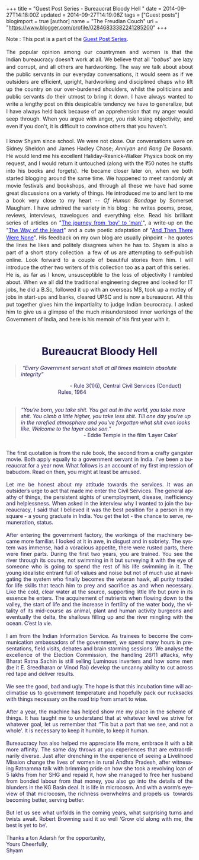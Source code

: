 +++
title = "Guest Post Series - Bureaucrat Bloody Hell "
date = 2014-09-27T14:18:00Z
updated = 2014-09-27T14:19:08Z
tags = ["Guest posts"]
blogimport = true 
[author]
	name = "The Freudian Couch"
	uri = "https://www.blogger.com/profile/02846833382241285200"
+++

<div dir="ltr" style="text-align: left;" trbidi="on">
<span style="text-align: justify;">Note : This post is a part of the&nbsp;</span><a href="http://adarsh89.blogspot.com/2014/09/guest-posts-series.html" style="text-align: justify;" target="_blank"><span style="color: blue;">Guest Post Series</span></a><span style="text-align: justify;">.</span><br />
<br />
<div style="border: 0px; margin: 0px; padding: 0px;">
<div style="border: 0px; margin: 0px; padding: 0px; text-align: justify;">
<span style="font-size: 14px; line-height: 19.9999942779541px;"><span style="font-family: inherit;">The popular opinion among our countrymen and women is that the Indian&nbsp;bureaucracy&nbsp;doesn't work at all. We believe&nbsp;that all "<i>babus</i>" are lazy and corrupt, and all others are hardworking. The way we talk about about the public servants in our everyday conversations, it would seem as if we outsiders are efficient, upright, hardworking and disciplined chaps who lift up the country on our over-burdened shoulders, whilst the politicians and public servants do their utmost to bring it down. I have always wanted to write a lengthy post on this despicable tendency we have to generalize, but I have always held back because of an apprehension that my anger would seep through. When you argue with anger, you risk losing objectivity; and even if you don't, it is difficult to convince others that you haven't.</span></span></div>
<div style="border: 0px; margin: 0px; padding: 0px; text-align: justify;">
<span style="font-size: 14px; line-height: 19.9999942779541px;"><span style="font-family: inherit;"><br /></span></span></div>
<div style="border: 0px; margin: 0px; padding: 0px; text-align: justify;">
<span style="font-family: inherit;"><span style="font-size: 14px; line-height: 19.9999942779541px;">I know Shyam since school. We were not close. Our conversations were on Sidney Sheldon and James Hadley Chase; <i>Anniyan</i> and <i>Rang De Basanti</i>. He would lend me his excellent&nbsp;</span><span style="font-size: 14px; line-height: 19.9999942779541px;">Haliday-Resnick-Walker&nbsp;</span><span style="font-size: 14px; line-height: 19.9999942779541px;">Physics book on my request, and I would return it untouched (along with the ₹50 notes he stuffs into his books and forgets). He became closer later on, when we both started blogging around the same time. We happened to meet randomly at movie festivals and bookshops, and through all these we have had some great discussions on a variety of things. He introduced me to and lent to me a book very close to my heart -- <i>Of Human Bondage</i> by Somerset Maugham. I have admired the variety in his blog : he writes poems, prose, reviews, interviews, travelogues and everything else. Read his brilliant series of articles on "<a href="http://wordsandbeauty.blogspot.com/2010/01/journey-from-boy-to-man-1.html" target="_blank"><span style="color: blue;">The journey from 'boy' to 'man'</span></a>", a write-up on the "<a href="http://wordsandbeauty.blogspot.com/2009/10/way-of-heart.html" target="_blank"><span style="color: blue;">The Way of the Heart</span></a>" and a cute poetic adaptation of "<a href="http://wordsandbeauty.blogspot.com/2011/11/and-then-there-were-none.html" target="_blank"><span style="color: blue;">And Then There Were None</span></a>". His feedback on my own blog are usually pinpoint - he quotes the lines he likes and politely disagrees when he has to. Shyam is also a part of a short story collection &nbsp;a few of us are attempting to self-publish online. Look forward to a couple of beautiful stories from him. I will introduce the other two writers of this collection too as a part of this series.</span></span></div>
<div style="border: 0px; margin: 0px; padding: 0px; text-align: justify;">
</div>
<div style="border: 0px; margin: 0px; padding: 0px; text-align: justify;">
<span style="font-family: inherit;"><span style="font-size: 14px; line-height: 19.9999942779541px;">He is, as far as I know, unsusceptible to the loss of objectivity I rambled about. When we all did the traditional engineering degree and looked for IT jobs, he did a B.Sc, followed it up with an overseas MS, took up a motley of jobs in start-ups and banks, cleared UPSC and is now a&nbsp;</span></span><span style="font-size: 14px; line-height: 19.9999942779541px;">bureaucrat</span><span style="font-family: inherit;"><span style="font-size: 14px; line-height: 19.9999942779541px;">. All this put together gives him the impartiality to judge&nbsp;Indian beurocracy. I asked him to give us a glimpse of the much misunderstood inner workings of the Government of India, and here is his memoir of his first year with it.</span></span></div>
<div style="border: 0px; margin: 0px; padding: 0px;">
<span style="font-family: Helvetica, Arial, Droid Sans, sans-serif;"><span style="font-size: 14px; line-height: 19.9999942779541px;"><br /></span></span></div>
<div style="border: 0px; margin: 0px; padding: 0px;">
<h1 align="center" style="text-align: center;">
<span lang="EN-US"><span style="color: #20124d;">Bureaucrat Bloody
Hell<o:p></o:p></span></span></h1>
<blockquote class="tr_bq">
<i><span lang="EN-US"><span style="color: #20124d;">&nbsp;</span></span></i><i><span lang="EN-US"><span style="color: #20124d;">“Every Government servant shall at all
times maintain absolute integrity”</span></span></i></blockquote>
<div class="MsoNormal" style="margin-left: 105.0pt; text-indent: 21.0pt;">
<span lang="EN-US"><span style="color: #20124d;">&nbsp;- Rule 3(1)(i), Central Civil
Services (Conduct) Rules, 1964<o:p></o:p></span></span></div>
<div class="MsoNormal">
<br /></div>
<blockquote class="tr_bq">
<span style="color: #20124d;"><i><span lang="EN-US">“You're born, you take shit. You get out
in the world, you take more shit. You climb a little higher, you take less
shit. Till one day you're up in the rarefied atmosphere and you've forgotten
what shit even looks like. Welcome to the layer cake son.” &nbsp; &nbsp; &nbsp; &nbsp; &nbsp; &nbsp; &nbsp; &nbsp; &nbsp; &nbsp; &nbsp; &nbsp; &nbsp; &nbsp; &nbsp; &nbsp; &nbsp; &nbsp; &nbsp; &nbsp; &nbsp; &nbsp; &nbsp; &nbsp; &nbsp; &nbsp; &nbsp; &nbsp; &nbsp; &nbsp; &nbsp; &nbsp; &nbsp; &nbsp; &nbsp; &nbsp; &nbsp; &nbsp; &nbsp; &nbsp; &nbsp; &nbsp; &nbsp; &nbsp; &nbsp; &nbsp; &nbsp; &nbsp; &nbsp; &nbsp;</span></i><span lang="EN-US">- Eddie Temple in the film ‘Layer Cake’<o:p></o:p></span></span></blockquote>
<div class="MsoNormal" style="margin-left: 126.0pt; text-indent: 21.0pt;">
<br /></div>
<div class="MsoNormal" style="text-align: justify;">
<span lang="EN-US"><span style="color: #20124d;">The first quotation is from the rule book,
the second from a crafty gangster movie. Both apply equally to a government
servant in India. I’ve been a bureaucrat for a year now. What follows is an
account of my first impression of babudom. Read on then, you might at least be
amused. <o:p></o:p></span></span></div>
<div class="MsoNormal" style="text-align: justify;">
<br /></div>
<div class="MsoNormal" style="text-align: justify;">
<span lang="EN-US"><span style="color: #20124d;">Let me be honest about my attitude towards
the services. It was an outsider’s urge to act that made me enter the Civil
Services. The general apathy of things, the persistent sights of unemployment,
disease, inefficiency and helplessness. When asked in the interview why I wanted
to join the bureaucracy, I said that I believed it was the best position for a
person in my square - a young graduate in India. You get the lot - the chance
to serve, remuneration, status. <o:p></o:p></span></span></div>
<div class="MsoNormal" style="text-align: justify;">
<br /></div>
<div class="MsoNormal" style="text-align: justify;">
<span lang="EN-US"><span style="color: #20124d;">After entering the government factory, the
workings of the machinery became more familiar. I looked at it in awe, in
disgust and in sobriety. The system was immense, had a voracious appetite,
there were rusted parts, there were finer parts. During the first two years,
you are trained. You see the river through its course, not swimming in it but
surveying it with the eye of someone who is going to spend the rest of his life
swimming in it. The young idealistic entrant full of values and noise but not
of much use at navigating the system who finally becomes the veteran hawk, all
purity traded for life skills that teach him to prey and sacrifice as and when
necessary. Like the cold, clear water at the source, supporting little life but
pure in its essence he enters. The acquirement of nutrients when flowing down
to the valley, the start of life and the increase in fertility of the water
body, the vitality of its mid-course as animal, plant and human activity
burgeons and eventually the delta, the shallows filling up and the river
mingling with the ocean. C’est la vie.&nbsp; <o:p></o:p></span></span></div>
<div class="MsoNormal" style="text-align: justify;">
<br /></div>
<div class="MsoNormal" style="text-align: justify;">
<span lang="EN-US"><span style="color: #20124d;">I am from the Indian Information Service.
As trainees to become the communication ambassadors of the government, we spend
many hours in presentations, field visits, debates and brain storming sessions.
We analyse the excellence of the Election Commission, the handling 26/11
attacks, why Bharat Ratna Sachin is still selling Luminous inverters and how
some men (be it E. Sreedharan or Vinod Rai) develop the uncanny ability to cut
across red tape and deliver results. <o:p></o:p></span></span></div>
<div class="MsoNormal" style="text-align: justify;">
<br /></div>
<div class="MsoNormal" style="text-align: justify;">
<span lang="EN-US"><span style="color: #20124d;">We see the good, bad and ugly. The hope is
that this incubation time will acclimatise us to government temperature and
hopefully pack our rucksacks with things necessary on the road trip from smart
to wise. <o:p></o:p></span></span></div>
<div class="MsoNormal" style="text-align: justify;">
<br /></div>
<div class="MsoNormal" style="text-align: justify;">
<span lang="EN-US"><span style="color: #20124d;">After a year, the machine has helped show
me my place in the scheme of things. It has taught me to understand that at
whatever level we strive for whatever goal, let us remember that ‘’Tis but a
part that we see, and not a whole’. It is necessary to keep it humble, to keep
it human. <o:p></o:p></span></span></div>
<div class="MsoNormal" style="text-align: justify;">
<br /></div>
<div class="MsoNormal" style="text-align: justify;">
<span lang="EN-US"><span style="color: #20124d;">Bureaucracy has also helped me appreciate
life more, embrace it with a bit more affinity. The same day throws at you
experiences that are extraordinarily diverse. Just after drenching in the
experience of seeing a Livelihood Mission change the lives of women in rural
Andhra Pradesh, after witnessing Ratnamma talk with brimming pride on how she
took a revolving loan of 5 lakhs from her SHG and repaid it, how she managed to
free her husband from bonded labour from that money, you also go into the
details of the blunders in the KG Basin deal. It is life in microcosm. And with
a worm’s eyeview of that microcosm, the richness overwhelms and propels us&nbsp; towards becoming better, serving better. <o:p></o:p></span></span></div>
<div class="MsoNormal" style="text-align: justify;">
<br /></div>
<div class="MsoNormal" style="text-align: justify;">
<span lang="EN-US"><span style="color: #20124d;">But let us see what unfolds in the coming
years, what surprising turns and twists await. Robert Browning said it so well
‘Grow old along with me, the best is yet to be’. <o:p></o:p></span></span></div>
<div class="MsoNormal">
<br /></div>
<div class="MsoNormal">
<span lang="EN-US"><span style="color: #20124d;">Thanks a ton Adarsh for the opportunity,<o:p></o:p></span></span></div>
<div class="MsoNormal">
<span lang="EN-US"><span style="color: #20124d;">Yours Cheerfully,<o:p></o:p></span></span></div>
<div class="MsoNormal">
<span lang="EN-US"><span style="color: #20124d;">Shyam</span></span></div>
</div>
</div>
</div>


